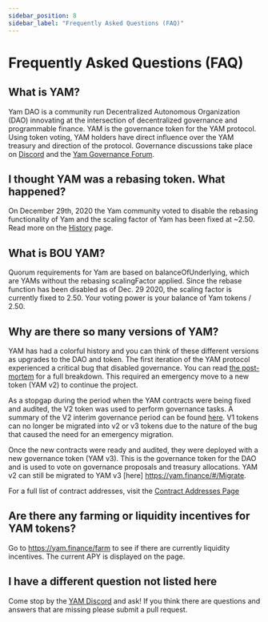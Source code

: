 ```yaml
---
sidebar_position: 8
sidebar_label: "Frequently Asked Questions (FAQ)"
---
```


# Frequently Asked Questions (FAQ)

## What is YAM?

Yam DAO is a community run Decentralized Autonomous Organization (DAO) innovating at the intersection of decentralized governance and programmable finance. YAM is the governance token for the YAM protocol. Using token voting, YAM holders have direct influence over the YAM treasury and direction of the protocol. Governance discussions take place on [Discord]() and the [Yam Governance Forum]().

## I thought YAM was a rebasing token. What happened?

On December 29th, 2020 the Yam community voted to disable the rebasing functionality of Yam and the scaling factor of Yam has been fixed at ~2.50. Read more on the [History](/new-docs/History_new.md) page.

## What is BOU YAM?

Quorum requirements for Yam are based on balanceOfUnderlying, which are YAMs without the rebasing scalingFactor applied. Since the rebase function has been disabled as of Dec. 29 2020, the scaling factor is currently fixed to 2.50. Your voting power is your balance of Yam tokens / 2.50.

## Why are there so many versions of YAM?

YAM has had a colorful history and you can think of these different versions as upgrades to the DAO and token. The first iteration of the YAM protocol experienced a critical bug that disabled governance. You can read [the post-mortem](https://medium.com/yam-finance/yam-post-rescue-attempt-update-c9c90c05953f) for a full breakdown. This required an emergency move to a new token (YAM v2) to continue the project.

As a stopgap during the period when the YAM contracts were being fixed and audited, the V2 token was used to perform governance tasks. A summary of the V2 interim governance period can be found [here](https://medium.com/yam-finance/the-road-to-v3-yamv2-interim-governance-summary-f17ba4a9d1aa). V1 tokens can no longer be migrated into v2 or v3 tokens due to the nature of the bug that caused the need for an emergency migration.

Once the new contracts were ready and audited, they were deployed with a new governance token (YAM v3). This is the governance token for the DAO and is used to vote on governance proposals and treasury allocations. YAM v2 can still be migrated to YAM v3 [here] <https://yam.finance/#/Migrate>.

For a full list of contract addresses, visit the [Contract Addresses Page](/new-docs/Contract_addresses.md)

## Are there any farming or liquidity incentives for YAM tokens?

Go to <https://yam.finance/farm> to see if there are currently liquidity incentives. The current APY is displayed on the page.

## I have a different question not listed here

Come stop by the [YAM Discord](<https://discord.gg/qceE8SQjXs>) and ask! If you think there are questions and answers that are missing please submit a pull request.
